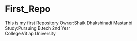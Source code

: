 # First_Repo
This is my first Repository
Owner:Shaik Dhakshinadi Mastanbi<br>
Study:Pursuing B.tech 2nd Year <br>
College:Vit ap University
